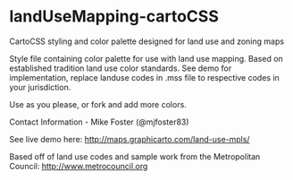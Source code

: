 landUseMapping-cartoCSS
=======================

CartoCSS styling and color palette designed for land use and zoning maps

Style file containing color palette for use with land use mapping. Based on established tradition land use color standards. See demo for implementation, replace landuse codes in .mss file to respective codes in your jurisdiction.

Use as you please, or fork and add more colors.

Contact Information -
Mike Foster (@mjfoster83)

See live demo here:
http://maps.graphicarto.com/land-use-mpls/

Based off of land use codes and sample work from the Metropolitan Council:
http://www.metrocouncil.org
